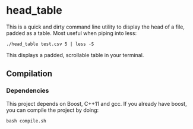 # head_table
This is a quick and dirty command line utility to display the head of a file, padded as a table. Most useful when piping into less:
```
./head_table test.csv 5 | less -S
```
This displays a padded, scrollable table in your terminal.

## Compilation

### Dependencies
This project depends on Boost, C++11 and gcc. If you already have boost, you can compile the project by doing:
```
bash compile.sh
```
